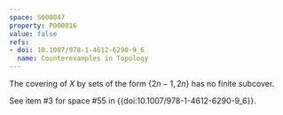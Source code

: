```yaml
---
space: S000047
property: P000016
value: false
refs:
- doi: 10.1007/978-1-4612-6290-9_6
  name: Counterexamples in Topology
---
```


The covering of $X$ by sets of the form $\{2n-1,2n\}$ has no finite subcover.

See item #3 for space #55 in {{doi:10.1007/978-1-4612-6290-9_6}}.

